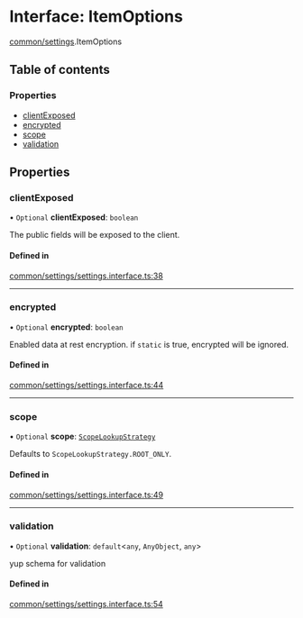 # Interface: ItemOptions

[common/settings](../modules/common_settings.md).ItemOptions

## Table of contents

### Properties

- [clientExposed](common_settings.ItemOptions.md#clientexposed)
- [encrypted](common_settings.ItemOptions.md#encrypted)
- [scope](common_settings.ItemOptions.md#scope)
- [validation](common_settings.ItemOptions.md#validation)

## Properties

### <a id="clientexposed" name="clientexposed"></a> clientExposed

• `Optional` **clientExposed**: `boolean`

The public fields will be exposed to the client.

#### Defined in

[common/settings/settings.interface.ts:38](https://github.com/brickdoc/brickdoc/blob/master/apps/server-api/src/common/settings/settings.interface.ts#L38)

___

### <a id="encrypted" name="encrypted"></a> encrypted

• `Optional` **encrypted**: `boolean`

Enabled data at rest encryption.
if `static` is true, encrypted will be ignored.

#### Defined in

[common/settings/settings.interface.ts:44](https://github.com/brickdoc/brickdoc/blob/master/apps/server-api/src/common/settings/settings.interface.ts#L44)

___

### <a id="scope" name="scope"></a> scope

• `Optional` **scope**: [`ScopeLookupStrategy`](../enums/common_settings.ScopeLookupStrategy.md)

Defaults to `ScopeLookupStrategy.ROOT_ONLY`.

#### Defined in

[common/settings/settings.interface.ts:49](https://github.com/brickdoc/brickdoc/blob/master/apps/server-api/src/common/settings/settings.interface.ts#L49)

___

### <a id="validation" name="validation"></a> validation

• `Optional` **validation**: `default`<`any`, `AnyObject`, `any`\>

yup schema for validation

#### Defined in

[common/settings/settings.interface.ts:54](https://github.com/brickdoc/brickdoc/blob/master/apps/server-api/src/common/settings/settings.interface.ts#L54)

